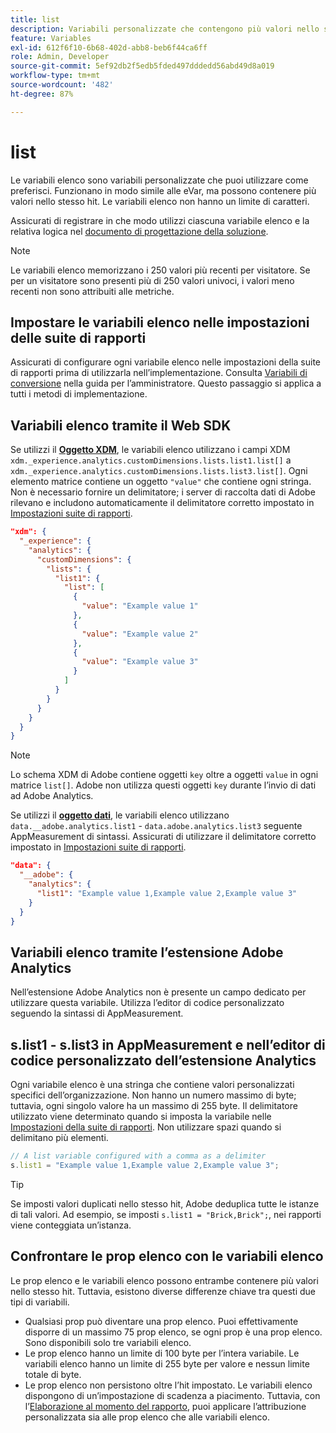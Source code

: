 ```yaml
---
title: list
description: Variabili personalizzate che contengono più valori nello stesso hit.
feature: Variables
exl-id: 612f6f10-6b68-402d-abb8-beb6f44ca6ff
role: Admin, Developer
source-git-commit: 5ef92db2f5edb5fded497dddedd56abd49d8a019
workflow-type: tm+mt
source-wordcount: '482'
ht-degree: 87%

---
```


# list

Le variabili elenco sono variabili personalizzate che puoi utilizzare come preferisci. Funzionano in modo simile alle eVar, ma possono contenere più valori nello stesso hit. Le variabili elenco non hanno un limite di caratteri.

Assicurati di registrare in che modo utilizzi ciascuna variabile elenco e la relativa logica nel [documento di progettazione della soluzione](../../prepare/solution-design.md).

>[!NOTE]
>
>Le variabili elenco memorizzano i 250 valori più recenti per visitatore. Se per un visitatore sono presenti più di 250 valori univoci, i valori meno recenti non sono attribuiti alle metriche.

## Impostare le variabili elenco nelle impostazioni delle suite di rapporti

Assicurati di configurare ogni variabile elenco nelle impostazioni della suite di rapporti prima di utilizzarla nell’implementazione. Consulta [Variabili di conversione](/help/admin/admin/c-manage-report-suites/c-edit-report-suites/conversion-var-admin/list-var-admin.md) nella guida per l’amministratore. Questo passaggio si applica a tutti i metodi di implementazione.

## Variabili elenco tramite il Web SDK

Se utilizzi il [**Oggetto XDM**](/help/implement/aep-edge/xdm-var-mapping.md), le variabili elenco utilizzano i campi XDM `xdm._experience.analytics.customDimensions.lists.list1.list[]` a `xdm._experience.analytics.customDimensions.lists.list3.list[]`. Ogni elemento matrice contiene un oggetto `"value"` che contiene ogni stringa. Non è necessario fornire un delimitatore; i server di raccolta dati di Adobe rilevano e includono automaticamente il delimitatore corretto impostato in [Impostazioni suite di rapporti](/help/admin/admin/c-manage-report-suites/c-edit-report-suites/conversion-var-admin/list-var-admin.md).

```json
"xdm": {
  "_experience": {
    "analytics": {
      "customDimensions": {
        "lists": {
          "list1": {
            "list": [
              {
                "value": "Example value 1"
              },
              {
                "value": "Example value 2"
              },
              {
                "value": "Example value 3"
              }
            ]
          }
        }
      }
    }
  }
}
```

>[!NOTE]
>
>Lo schema XDM di Adobe contiene oggetti `key` oltre a oggetti `value` in ogni matrice `list[]`. Adobe non utilizza questi oggetti `key` durante l’invio di dati ad Adobe Analytics.

Se utilizzi il [**oggetto dati**](/help/implement/aep-edge/data-var-mapping.md), le variabili elenco utilizzano `data.__adobe.analytics.list1` - `data.adobe.analytics.list3` seguente AppMeasurement di sintassi. Assicurati di utilizzare il delimitatore corretto impostato in [Impostazioni suite di rapporti](/help/admin/admin/c-manage-report-suites/c-edit-report-suites/conversion-var-admin/list-var-admin.md).

```json
"data": {
  "__adobe": {
    "analytics": {
      "list1": "Example value 1,Example value 2,Example value 3"
    }
  }
}
```

## Variabili elenco tramite l’estensione Adobe Analytics

Nell’estensione Adobe Analytics non è presente un campo dedicato per utilizzare questa variabile. Utilizza l’editor di codice personalizzato seguendo la sintassi di AppMeasurement.

## s.list1 - s.list3 in AppMeasurement e nell’editor di codice personalizzato dell’estensione Analytics

Ogni variabile elenco è una stringa che contiene valori personalizzati specifici dell’organizzazione. Non hanno un numero massimo di byte; tuttavia, ogni singolo valore ha un massimo di 255 byte. Il delimitatore utilizzato viene determinato quando si imposta la variabile nelle [Impostazioni della suite di rapporti](/help/admin/admin/c-manage-report-suites/c-edit-report-suites/conversion-var-admin/list-var-admin.md). Non utilizzare spazi quando si delimitano più elementi.

```js
// A list variable configured with a comma as a delimiter
s.list1 = "Example value 1,Example value 2,Example value 3";
```

>[!TIP]
>
>Se imposti valori duplicati nello stesso hit, Adobe deduplica tutte le istanze di tali valori. Ad esempio, se imposti `s.list1 = "Brick,Brick";`, nei rapporti viene conteggiata un’istanza.

## Confrontare le prop elenco con le variabili elenco

Le prop elenco e le variabili elenco possono entrambe contenere più valori nello stesso hit. Tuttavia, esistono diverse differenze chiave tra questi due tipi di variabili.

* Qualsiasi prop può diventare una prop elenco. Puoi effettivamente disporre di un massimo 75 prop elenco, se ogni prop è una prop elenco. Sono disponibili solo tre variabili elenco.
* Le prop elenco hanno un limite di 100 byte per l’intera variabile. Le variabili elenco hanno un limite di 255 byte per valore e nessun limite totale di byte.
* Le prop elenco non persistono oltre l’hit impostato. Le variabili elenco dispongono di un’impostazione di scadenza a piacimento. Tuttavia, con l’[Elaborazione al momento del rapporto](/help/components/vrs/vrs-report-time-processing.md), puoi applicare l’attribuzione personalizzata sia alle prop elenco che alle variabili elenco.
